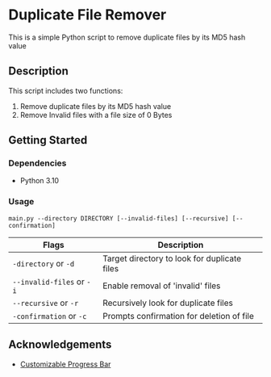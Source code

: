 # Duplicate File Remover
This is a simple Python script to remove duplicate files by its MD5 hash value

## Description
This script includes two functions:
1. Remove duplicate files by its MD5 hash value
2. Remove Invalid files with a file size of 0 Bytes

## Getting Started
### Dependencies
- Python 3.10

### Usage
```commandline
main.py --directory DIRECTORY [--invalid-files] [--recursive] [--confirmation]
```

| Flags                     | Description                                  |
|---------------------------|----------------------------------------------|
| `-directory` or `-d`      | Target directory to look for duplicate files |
| `--invalid-files` or `-i` | Enable removal of 'invalid' files            |
| `--recursive` or `-r`     | Recursively look for duplicate files         |
| `-confirmation` or `-c`   | Prompts confirmation for deletion of file    |

## Acknowledgements
- [Customizable Progress Bar](https://stackoverflow.com/a/34325723/20549570)